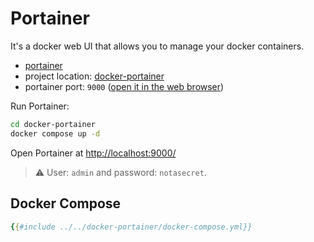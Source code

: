 # Portainer

It's a docker web UI that allows you to manage your docker containers.

- [portainer](https://documentation.portainer.io/v2.0/deploy/ceinstalldocker/)
- project location: [docker-portainer](https://github.com/sauljabin/kafka-sandbox/tree/main/docker-portainer)
- portainer port: `9000` ([open it in the web browser](http://localhost:9000/))

Run Portainer:

```bash
cd docker-portainer
docker compose up -d
```

Open Portainer at [http://localhost:9000/](http://localhost:9000/)

> ⚠️ User: `admin` and password: `notasecret`.

## Docker Compose

```yaml
{{#include ../../docker-portainer/docker-compose.yml}}
```